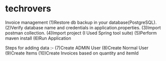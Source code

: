# techrovers
Invoice management
(1)Restore db backup in your database(PostgreSQL).
(2)Verify database name and credentials in application.properties.
(3)Import postman collection.
(4)Import project (I Used Spring tool suite)
(5)Perform maven install
(6)Run Application

Steps for adding data :- 
(7)Create ADMIN User
(8)Create Normal User
(9)Create Items
(10)Create Invoices based on quantity and itemId
